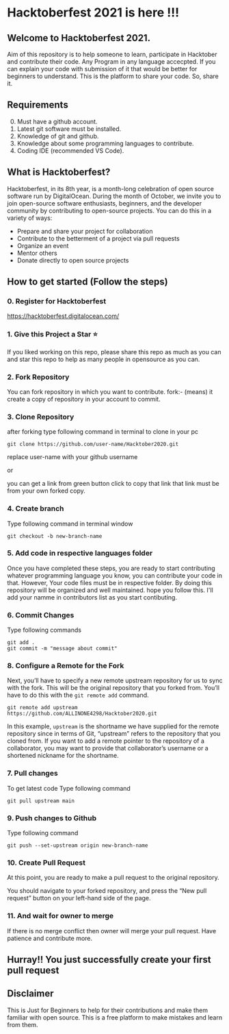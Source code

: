 # Hacktoberfest 2021 is here !!!

## Welcome to Hacktoberfest 2021.

Aim of this repository is to help someone to learn, participate in Hacktober and contribute their code.
Any Program in any language accecpted.
If you can explain your code with submission of it that would be better for beginners to understand.
This is the platform to share your code. So, share it.

## Requirements

0. Must have a github account.
1. Latest git software must be installed.
2. Knowledge of git and github.
3. Knowledge about some programming languages to contribute.
4. Coding IDE (recommended VS Code).

## What is Hacktoberfest?

Hacktoberfest, in its 8th year, is a month-long celebration of open source software run by DigitalOcean. During the month of October, we invite you to join open-source software enthusiasts, beginners, and the developer community by contributing to open-source projects. You can do this in a variety of ways:
* Prepare and share your project for collaboration
* Contribute to the betterment of a project via pull requests
* Organize an event
* Mentor others
* Donate directly to open source projects

## How to get started (Follow the steps)

### 0. Register for Hacktoberfest

https://hacktoberfest.digitalocean.com/

### 1. Give this Project a Star :star:
If you liked working on this repo, please share this repo as much
as you can and star this repo to help as many people in opensource as you can.

### 2. Fork Repository

You can fork repository in which you want to contribute.
fork:- (means) it create a copy of repository in your account to commit.

### 3. Clone Repository

after forking type following command in terminal to clone in your pc
```
git clone https://github.com/user-name/Hacktober2020.git
```

replace user-name with your github username

or

you can get a link from green button click to copy that link
that link must be from your own forked copy.

### 4. Create branch

Type following command in terminal window

```
git checkout -b new-branch-name
```

### 5. Add code in respective languages folder 

Once you have completed these steps, you are ready to start contributing
whatever programming language you know, you can contribute your code in that.
However, Your code files must be in respective folder. By doing this repository will be organized and well maintained.
hope you follow this. I'll add your namme in contributors list as you start contibuting.

### 6. Commit Changes 

Type following commands

```
git add .
git commit -m "message about commit"
```
### 8. Configure a Remote for the Fork

Next, you’ll have to specify a new remote upstream repository for us to sync with the fork. This will be the original repository that you forked from. You’ll have to do this with the `git remote add` command.

```
git remote add upstream https://github.com/ALLINONE4298/Hacktober2020.git
```

In this example, `upstream` is the shortname we have supplied for the remote repository since in terms of Git, “upstream” refers to the repository that you cloned from. If you want to add a remote pointer to the repository of a collaborator, you may want to provide that collaborator’s username or a shortened nickname for the shortname.

### 7. Pull changes 

To get latest code
Type following command 

```
git pull upstream main
```

### 9. Push changes to Github

Type following command

```
git push --set-upstream origin new-branch-name
```

### 10. Create Pull Request

At this point, you are ready to make a pull request to the original repository.

You should navigate to your forked repository, and press the “New pull request” button on your left-hand side of the page.

### 11. And wait for owner to merge

If there is no merge conflict then owner will merge your pull request.
Have patience and contribute more.

## Hurray!! You just successfully create your first pull request

## Disclaimer
This is Just for Beginners to help for their contributions and make them familiar with open source.
This is a free platform to make mistakes and learn from them.
